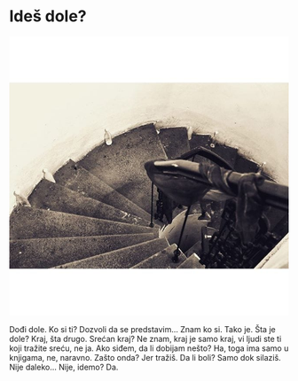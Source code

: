 # Ideš dole?

![](ides-dole.jpg)

Dođi dole. Ko si ti? Dozvoli da se predstavim... Znam ko si. Tako je. Šta je dole? Kraj, šta drugo. Srećan kraj? Ne znam, kraj je samo kraj, vi ljudi ste ti koji tražite sreću, ne ja. Ako siđem, da li dobijam nešto? Ha, toga ima samo u knjigama, ne, naravno. Zašto onda? Jer tražiš. Da li boli? Samo dok silaziš. Nije daleko... Nije, idemo? Da.